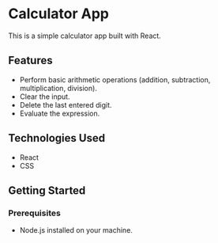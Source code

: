 # Calculator App

This is a simple calculator app built with React.

## Features

- Perform basic arithmetic operations (addition, subtraction, multiplication, division).
- Clear the input.
- Delete the last entered digit.
- Evaluate the expression.

## Technologies Used

- React
- CSS

## Getting Started

### Prerequisites

- Node.js installed on your machine.
